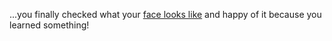 ...you finally checked what your [face looks like](http://imgur.com/Ph90dny) and happy of it because you learned something!
